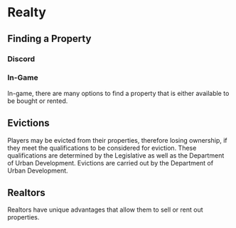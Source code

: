 # Realty

## Finding a Property
### Discord
### In-Game
In-game, there are many options to find a property that is either available to be bought or rented.
## Evictions
Players may be evicted from their properties, therefore losing ownership, if they meet the qualifications to be considered for eviction. These qualifications are determined by the Legislative as well as the Department of Urban Development. Evictions are carried out by the Department of Urban Development.
## Realtors
Realtors have unique advantages that allow them to sell or rent out properties.